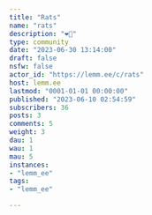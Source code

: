 ```yaml
---
title: "Rats" 
name: "rats"
description: "❤️🐀"
type: community
date: "2023-06-30 13:14:00"
draft: false
nsfw: false
actor_id: "https://lemm.ee/c/rats"
host: lemm.ee
lastmod: "0001-01-01 00:00:00"
published: "2023-06-10 02:54:59"
subscribers: 36
posts: 3
comments: 5
weight: 3
dau: 1
wau: 1
mau: 5
instances:
- "lemm_ee"
tags: 
- "lemm_ee"

---
```

